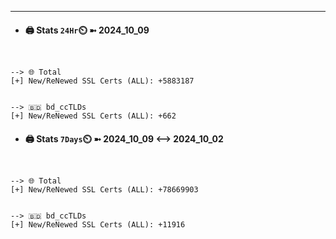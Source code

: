 

---
- #### 🖨️ **Stats** `24Hr`⏲️ ➼ 2024_10_09
```console


--> 🌐 Total
[+] New/ReNewed SSL Certs (ALL): +5883187


--> 🇧🇩 bd_ccTLDs
[+] New/ReNewed SSL Certs (ALL): +662

```

- #### 🖨️ **Stats** `7Days`⏲️ ➼ 2024_10_09 <--> 2024_10_02
```console


--> 🌐 Total
[+] New/ReNewed SSL Certs (ALL): +78669903


--> 🇧🇩 bd_ccTLDs
[+] New/ReNewed SSL Certs (ALL): +11916

```


